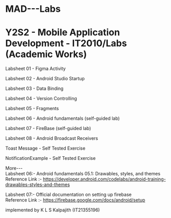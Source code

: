 # MAD---Labs

# Y2S2 - Mobile Application Development - IT2010/Labs (Academic Works)

Labsheet 01 - Figma Activity

Labsheet 02 - Android Studio Startup

Labsheet 03 - Data Binding

Labsheet 04 - Version Controlling

Labsheet 05 - Fragments

Labsheet 06 - Android fundamentals (self-guided lab)

Labsheet 07 - FireBase (self-guided lab)

Labsheet 08 - Android Broadcast Receivers

Toast Message - Self Tested Exercise

NotificationExample - Self Tested Exercise

More--- <br/>
Labsheet 06:-
Android fundamentals 05.1: Drawables, styles, and themes <br/>
Reference Link :- https://developer.android.com/codelabs/android-training-drawables-styles-and-themes<br/>

Labsheet 07:-
Official documentation on setting up firebase <br/>
Reference Link :- https://firebase.google.com/docs/android/setup

implemented by
K L S Kalpajith (IT21355196)

